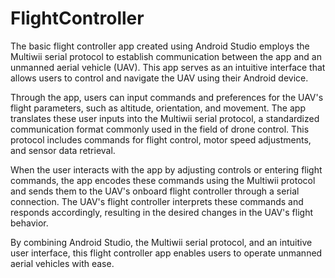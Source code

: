 # FlightController
The basic flight controller app created using Android Studio employs the Multiwii serial protocol to establish communication between the app and an unmanned aerial vehicle (UAV). This app serves as an intuitive interface that allows users to control and navigate the UAV using their Android device.

Through the app, users can input commands and preferences for the UAV's flight parameters, such as altitude, orientation, and movement. The app translates these user inputs into the Multiwii serial protocol, a standardized communication format commonly used in the field of drone control. This protocol includes commands for flight control, motor speed adjustments, and sensor data retrieval.

When the user interacts with the app by adjusting controls or entering flight commands, the app encodes these commands using the Multiwii protocol and sends them to the UAV's onboard flight controller through a serial connection. The UAV's flight controller interprets these commands and responds accordingly, resulting in the desired changes in the UAV's flight behavior.

By combining Android Studio, the Multiwii serial protocol, and an intuitive user interface, this flight controller app enables users to operate unmanned aerial vehicles with ease.
